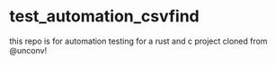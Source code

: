 # test_automation_csvfind
this repo is for automation testing for a rust and c project cloned from @unconv!
